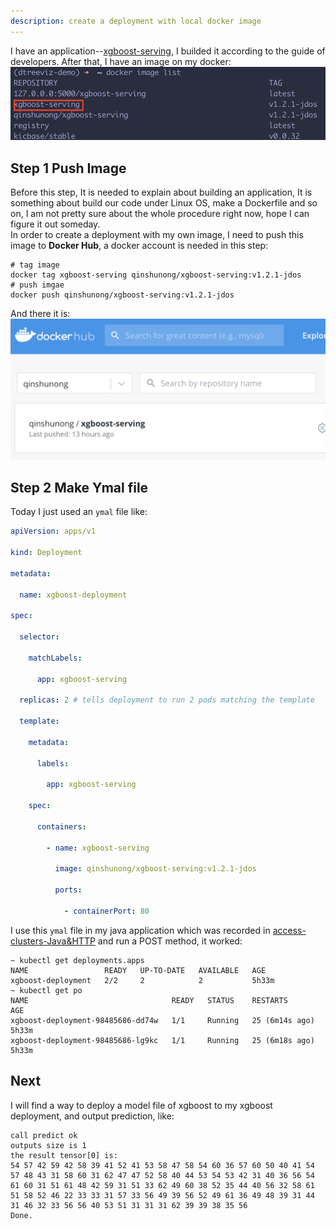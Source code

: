 ```yaml
---
description: create a deployment with local docker image
---
```

I have an application--[xgboost-serving](https://github.com/iqiyi/xgboost-serving), I builded it according to the guide of developers. After that, I have an image on my docker:
![xgboost-serving image](figures/截屏2022-08-05%20下午6.37.52.png)
## Step 1 Push Image
Before this step, It is needed to explain about building an application, It is something about build our code under Linux OS, make a Dockerfile and so on, I am not pretty sure about the whole procedure right now, hope I can figure it out someday.  
In order to create a deployment with my own image, I need to push this image to **Docker Hub**, a docker account is needed in this step:
```shell
# tag image
docker tag xgboost-serving qinshunong/xgboost-serving:v1.2.1-jdos
# push imgae
docker push qinshunong/xgboost-serving:v1.2.1-jdos
```
And there it is:
![docker hub](figures/截屏2022-08-05%20下午11.55.12.png)
## Step 2 Make Ymal file
Today I just used an `ymal` file like:
```yml
apiVersion: apps/v1

kind: Deployment

metadata:

  name: xgboost-deployment

spec:

  selector:

    matchLabels:

      app: xgboost-serving

  replicas: 2 # tells deployment to run 2 pods matching the template

  template:

    metadata:

      labels:

        app: xgboost-serving

    spec:

      containers:

        - name: xgboost-serving

          image: qinshunong/xgboost-serving:v1.2.1-jdos

          ports:

            - containerPort: 80
```
I use this `ymal` file in my java application which was recorded in [access-clusters-Java&HTTP](access-clusters-Java&HTTP.md) and run a POST method, it worked:
```shell
~ kubectl get deployments.apps
NAME                 READY   UP-TO-DATE   AVAILABLE   AGE
xgboost-deployment   2/2     2            2           5h33m
~ kubectl get po
NAME                                READY   STATUS    RESTARTS         AGE
xgboost-deployment-98485686-dd74w   1/1     Running   25 (6m14s ago)   5h33m
xgboost-deployment-98485686-lg9kc   1/1     Running   25 (6m18s ago)   5h33m
```
## Next
I will find a way to deploy a model file of xgboost to my xgboost deployment, and output prediction, like:
```shell
call predict ok
outputs size is 1
the result tensor[0] is:
54 57 42 59 42 58 39 41 52 41 53 58 47 58 54 60 36 57 60 50 40 41 54 57 48 43 31 58 60 31 62 47 47 52 58 40 44 53 54 53 42 31 40 36 56 54 61 60 31 51 61 48 42 59 31 51 33 62 49 60 38 52 35 44 40 56 32 58 61 51 58 52 46 22 33 33 31 57 33 56 49 39 56 52 49 61 36 49 48 39 31 44 31 46 32 33 56 56 40 53 51 31 31 31 62 39 39 38 35 56
Done.
```
